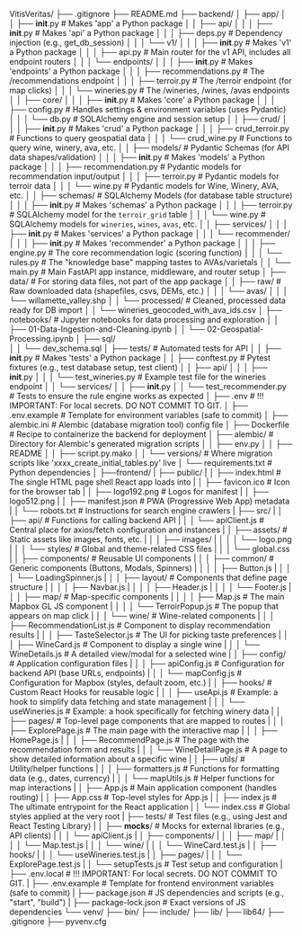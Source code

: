 VitisVeritas/
├── .gitignore 
├── README.md 
├── backend/
│   ├── app/
│   │   ├── __init__.py           # Makes 'app' a Python package
│   │   ├── api/
│   │   │   ├── __init__.py       # Makes 'api' a Python package
│   │   │   ├── deps.py           # Dependency injection (e.g., get_db_session)
│   │   │   └── v1/
│   │   │       ├── __init__.py   # Makes 'v1' a Python package
│   │   │       ├── api.py        # Main router for the v1 API, includes all endpoint routers
│   │   │       └── endpoints/
│   │   │           ├── __init__.py # Makes 'endpoints' a Python package
│   │   │           ├── recommendations.py # The /recommendations endpoint
│   │   │           ├── terroir.py    # The /terroir endpoint (for map clicks)
│   │   │           └── wineries.py   # The /wineries, /wines, /avas endpoints
│   │   ├── core/
│   │   │   ├── __init__.py       # Makes 'core' a Python package
│   │   │   ├── config.py         # Handles settings & environment variables (uses Pydantic)
│   │   │   └── db.py             # SQLAlchemy engine and session setup
│   │   ├── crud/
│   │   │   ├── __init__.py       # Makes 'crud' a Python package
│   │   │   ├── crud_terroir.py   # Functions to query geospatial data
│   │   │   └── crud_wine.py      # Functions to query wine, winery, ava, etc.
│   │   ├── models/               # Pydantic Schemas (for API data shapes/validation)
│   │   │   ├── __init__.py       # Makes 'models' a Python package
│   │   │   ├── recommendation.py # Pydantic models for recommendation input/output
│   │   │   ├── terroir.py        # Pydantic models for terroir data
│   │   │   └── wine.py           # Pydantic models for Wine, Winery, AVA, etc.
│   │   ├── schemas/              # SQLAlchemy Models (for database table structure)
│   │   │   ├── __init__.py       # Makes 'schemas' a Python package
│   │   │   ├── terroir.py        # SQLAlchemy model for the `terroir_grid` table
│   │   │   └── wine.py           # SQLAlchemy models for `wineries`, `wines`, `avas`, etc.
│   │   ├── services/
│   │   │   ├── __init__.py       # Makes 'services' a Python package
│   │   │   └── recommender/
│   │   │       ├── __init__.py   # Makes 'recommender' a Python package
│   │   │       ├── engine.py     # The core recommendation logic (scoring function)
│   │   │       └── rules.py      # The "knowledge base" mapping tastes to AVAs/varietals
│   │   └── main.py               # Main FastAPI app instance, middleware, and router setup
│   ├── data/                     # For storing data files, not part of the app package
│   │   ├── raw/                  # Raw downloaded data (shapefiles, csvs, DEMs, etc.)
│   │   │   └── avas/
│   │   │       └── willamette_valley.shp
│   │   └── processed/            # Cleaned, processed data ready for DB import
│   │       └── wineries_geocoded_with_ava_ids.csv
│   ├── notebooks/                # Jupyter notebooks for data processing and exploration
│   │   ├── 01-Data-Ingestion-and-Cleaning.ipynb
│   │   └── 02-Geospatial-Processing.ipynb
│   ├── sql/  
│   │   └── dev_schema.sql 
│   ├── tests/                    # Automated tests for API
│   │   ├── __init__.py           # Makes 'tests' a Python package
│   │   ├── conftest.py           # Pytest fixtures (e.g., test database setup, test client)
│   │   ├── api/
│   │   │   ├── __init__.py
│   │   │   └── test_wineries.py  # Example test file for the wineries endpoint
│   │   └── services/
│   │       ├── __init__.py
│   │       └── test_recommender.py # Tests to ensure the rule engine works as expected
│   ├── .env                      # !!! IMPORTANT: For local secrets. DO NOT COMMIT TO GIT.
│   ├── .env.example              # Template for environment variables (safe to commit)
│   ├── alembic.ini               # Alembic (database migration tool) config file
│   ├── Dockerfile                # Recipe to containerize the backend for deployment
│   ├── alembic/                  # Directory for Alembic's generated migration scripts
│   │   ├── env.py
│   │   ├── README
│   │   ├── script.py.mako
│   │   └── versions/             # Where migration scripts like 'xxxx_create_initial_tables.py' live
│   └── requirements.txt          # Python dependencies
│
├──frontend/
|    ├── public/
|    │   ├── index.html            # The single HTML page shell React app loads into
|    │   ├── favicon.ico           # Icon for the browser tab
|    │   ├── logo192.png           # Logos for manifest
|    │   ├── logo512.png
|    │   ├── manifest.json         # PWA (Progressive Web App) metadata
|    │   └── robots.txt            # Instructions for search engine crawlers
|    ├── src/
|    │   ├── api/                  # Functions for calling backend API
|    │   │   └── apiClient.js      # Central place for axios/fetch configuration and instances
|    │   ├── assets/               # Static assets like images, fonts, etc.
|    │   │   ├── images/
|    │   │   │   └── logo.png
|    │   │   └── styles/           # Global and theme-related CSS files
|    │   │       └── global.css
|    │   ├── components/           # Reusable UI components
|    │   │   ├── common/           # Generic components (Buttons, Modals, Spinners)
|    │   │   │   ├── Button.js
|    │   │   │   └── LoadingSpinner.js
|    │   │   ├── layout/           # Components that define page structure
|    │   │   │   ├── Navbar.js
|    │   │   │   ├── Header.js
|    │   │   │   └── Footer.js
|    │   │   ├── map/              # Map-specific components
|    │   │   │   ├── Map.js        # The main Mapbox GL JS component
|    │   │   │   └── TerroirPopup.js # The popup that appears on map click
|    │   │   └── wine/             # Wine-related components
|    │   │       ├── RecommendationList.js # Component to display recommendation results
|    │   │       ├── TasteSelector.js    # The UI for picking taste preferences
|    │   │       ├── WineCard.js         # Component to display a single wine
|    │   │       └── WineDetails.js      # A detailed view/modal for a selected wine
|    │   ├── config/               # Application configuration files
|    │   │   ├── apiConfig.js      # Configuration for backend API (base URLs, endpoints)
|    │   │   └── mapConfig.js      # Configuration for Mapbox (styles, default zoom, etc.)
|    │   ├── hooks/                # Custom React Hooks for reusable logic
|    │   │   ├── useApi.js         # Example: a hook to simplify data fetching and state management
|    │   │   └── useWineries.js    # Example: a hook specifically for fetching winery data
|    │   ├── pages/                # Top-level page components that are mapped to routes
|    │   │   ├── ExplorePage.js    # The main page with the interactive map
|    │   │   ├── HomePage.js
|    │   │   ├── RecommendPage.js  # The page with the recommendation form and results
|    │   │   └── WineDetailPage.js # A page to show detailed information about a specific wine
|    │   ├── utils/                # Utility/helper functions
|    │   │   ├── formatters.js     # Functions for formatting data (e.g., dates, currency)
|    │   │   └── mapUtils.js       # Helper functions for map interactions
|    │   ├── App.js                # Main application component (handles routing)
|    │   ├── App.css               # Top-level styles for App.js
|    │   ├── index.js              # The ultimate entrypoint for the React application
|    │   └── index.css             # Global styles applied at the very root
|    ├── tests/                    # Test files (e.g., using Jest and React Testing Library)
|    │   ├── __mocks__/            # Mocks for external libraries (e.g., API clients)
|    │   │   └── apiClient.js
|    │   ├── components/
|    │   │   ├── map/
|    │   │   │   └── Map.test.js
|    │   │   └── wine/
|    │   │       └── WineCard.test.js
|    │   ├── hooks/
|    │   │   └── useWineries.test.js
|    │   ├── pages/
|    │   │   └── ExplorePage.test.js
|    │   └── setupTests.js         # Test setup and configuration
|    ├── .env.local                # !!! IMPORTANT: For local secrets. DO NOT COMMIT TO GIT.
|    ├── .env.example              # Template for frontend environment variables (safe to commit)
|    ├── package.json              # JS dependencies and scripts (e.g., "start", "build")
|    ├── package-lock.json         # Exact versions of JS dependencies
└── venv/
    ├── bin/
    ├── include/
    ├── lib/
    ├── lib64/
    ├── .gitignore
    ├── pyvenv.cfg